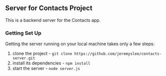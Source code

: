 ## Server for Contacts Project

This is a backend server for the Contacts app.

### Getting Set Up

Getting the server running on your local machine takes only a few steps:

1. clone the project - `git clone https://github.com/jeremyslee/contacts-server.git`
2. install its dependencies - `npm install`
3. start the server - `node server.js`

